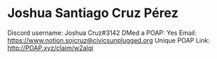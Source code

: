 # Joshua Santiago Cruz Pérez

Discord username: Joshua Cruz#3142
DMed a POAP: Yes
Email: https://www.notion.sojcruz@civicsunplugged.org
Unique POAP Link: http://POAP.xyz/claim/w2alqi